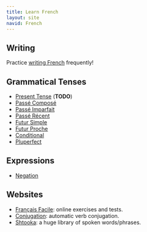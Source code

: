 ```yaml
---
title: Learn French
layout: site
navid: French
---
```


## Writing

Practice [writing French](http://rob-in-europe.github.io/french/) frequently!

## Grammatical Tenses

- [Present Tense](https://secure.wikimedia.org/wikibooks/en/wiki/French/Grammar/Verbs/Present_participle) (**TODO**)
- [Passé Composé](passe_compose)
- [Passé Imparfait](passe_imparfait)
- [Passé Récent](passe_recent)
- [Futur Simple](futur_simple)
- [Futur Proche](futur_proche)
- [Conditional](conditional)
- [Pluperfect](pluperfect)

## Expressions

- [Negation](negation)

## Websites

- [Français Facile](http://www.francaisfacile.com/): online exercises and
  tests.
- [Conjugation](http://www.conjugation-fr.com/): automatic verb conjugation.
- [Shtooka](http://swac-collections.org/overview.php?lang=fra): a huge library
  of spoken words/phrases.
